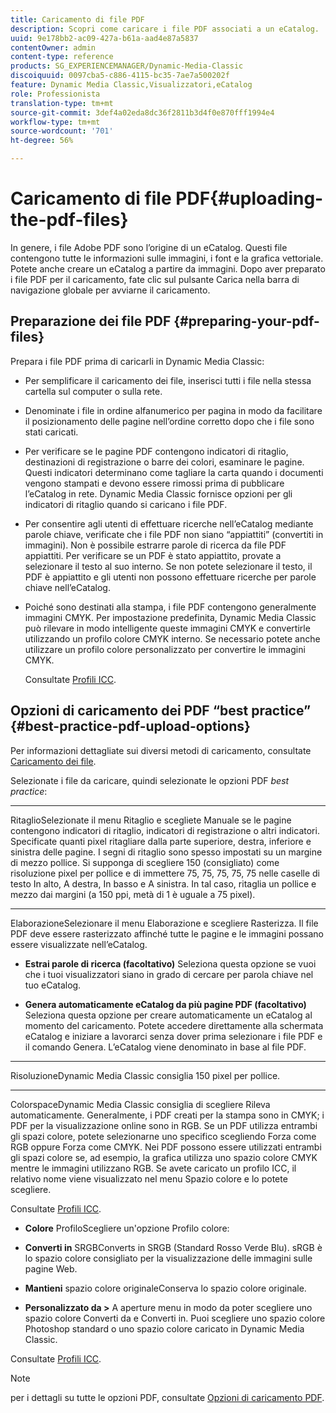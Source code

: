 ```yaml
---
title: Caricamento di file PDF
description: Scopri come caricare i file PDF associati a un eCatalog.
uuid: 9e178bb2-ac09-427a-b61a-aad4e87a5837
contentOwner: admin
content-type: reference
products: SG_EXPERIENCEMANAGER/Dynamic-Media-Classic
discoiquuid: 0097cba5-c886-4115-bc35-7ae7a500202f
feature: Dynamic Media Classic,Visualizzatori,eCatalog
role: Professionista
translation-type: tm+mt
source-git-commit: 3def4a02eda8dc36f2811b3d4f0e870fff1994e4
workflow-type: tm+mt
source-wordcount: '701'
ht-degree: 56%

---
```



# Caricamento di file PDF{#uploading-the-pdf-files}

In genere, i file Adobe PDF sono l’origine di un eCatalog. Questi file contengono tutte le informazioni sulle immagini, i font e la grafica vettoriale. Potete anche creare un eCatalog a partire da immagini. Dopo aver preparato i file PDF per il caricamento, fate clic sul pulsante Carica nella barra di navigazione globale per avviarne il caricamento.

## Preparazione dei file PDF  {#preparing-your-pdf-files}

Prepara i file PDF prima di caricarli in Dynamic Media Classic:

* Per semplificare il caricamento dei file, inserisci tutti i file nella stessa cartella sul computer o sulla rete.
* Denominate i file in ordine alfanumerico per pagina in modo da facilitare il posizionamento delle pagine nell’ordine corretto dopo che i file sono stati caricati.
* Per verificare se le pagine PDF contengono indicatori di ritaglio, destinazioni di registrazione o barre dei colori, esaminare le pagine. Questi indicatori determinano come tagliare la carta quando i documenti vengono stampati e devono essere rimossi prima di pubblicare l’eCatalog in rete. Dynamic Media Classic fornisce opzioni per gli indicatori di ritaglio quando si caricano i file PDF.
* Per consentire agli utenti di effettuare ricerche nell’eCatalog mediante parole chiave, verificate che i file PDF non siano “appiattiti” (convertiti in immagini). Non è possibile estrarre parole di ricerca da file PDF appiattiti. Per verificare se un PDF è stato appiattito, provate a selezionare il testo al suo interno. Se non potete selezionare il testo, il PDF è appiattito e gli utenti non possono effettuare ricerche per parole chiave nell’eCatalog.
* Poiché sono destinati alla stampa, i file PDF contengono generalmente immagini CMYK. Per impostazione predefinita, Dynamic Media Classic può rilevare in modo intelligente queste immagini CMYK e convertirle utilizzando un profilo colore CMYK interno. Se necessario potete anche utilizzare un profilo colore personalizzato per convertire le immagini CMYK. 

   Consultate [Profili ICC](icc-profiles.md#icc_profiles).

## Opzioni di caricamento dei PDF “best practice”  {#best-practice-pdf-upload-options}

Per informazioni dettagliate sui diversi metodi di caricamento, consultate [Caricamento dei file](uploading-files.md#uploading_your_files).

Selezionate i file da caricare, quindi selezionate le opzioni PDF *best practice*:

* ****
RitaglioSelezionate il menu Ritaglio e scegliete Manuale se le pagine contengono indicatori di ritaglio, indicatori di registrazione o altri indicatori. Specificate quanti pixel ritagliare dalla parte superiore, destra, inferiore e sinistra delle pagine. I segni di ritaglio sono spesso impostati su un margine di mezzo pollice. Si supponga di scegliere 150 (consigliato) come risoluzione pixel per pollice e di immettere 75, 75, 75, 75, 75 nelle caselle di testo In alto, A destra, In basso e A sinistra. In tal caso, ritaglia un pollice e mezzo dai margini (a 150 ppi, metà di 1 è uguale a 75 pixel).

* ****
ElaborazioneSelezionare il menu Elaborazione e scegliere Rasterizza. Il file PDF deve essere rasterizzato affinché tutte le pagine e le immagini possano essere visualizzate nell’eCatalog.

* **Estrai parole di ricerca (facoltativo)**
Seleziona questa opzione se vuoi che i tuoi visualizzatori siano in grado di cercare per parola chiave nel tuo eCatalog.

* **Genera automaticamente eCatalog da più pagine PDF (facoltativo)**
Seleziona questa opzione per creare automaticamente un eCatalog al momento del caricamento. Potete accedere direttamente alla schermata eCatalog e iniziare a lavorarci senza dover prima selezionare i file PDF e il comando Genera. L’eCatalog viene denominato in base al file PDF.

* ****
RisoluzioneDynamic Media Classic consiglia 150 pixel per pollice.

* ****
ColorspaceDynamic Media Classic consiglia di scegliere Rileva automaticamente. Generalmente, i PDF creati per la stampa sono in CMYK; i PDF per la visualizzazione online sono in RGB. Se un PDF utilizza entrambi gli spazi colore, potete selezionarne uno specifico scegliendo Forza come RGB oppure Forza come CMYK. Nei PDF possono essere utilizzati entrambi gli spazi colore se, ad esempio, la grafica utilizza uno spazio colore CMYK mentre le immagini utilizzano RGB. Se avete caricato un profilo ICC, il relativo nome viene visualizzato nel menu Spazio colore e lo potete scegliere. 

   Consultate [Profili ICC](icc-profiles.md#icc_profiles).

* **Colore**
ProfiloScegliere un&#39;opzione Profilo colore:

* **Converti in**
SRGBConverts in SRGB (Standard Rosso Verde Blu). sRGB è lo spazio colore consigliato per la visualizzazione delle immagini sulle pagine Web.

* **Mantieni**
spazio colore originaleConserva lo spazio colore originale.

* **Personalizzato da >**
A aperture menu in modo da poter scegliere uno spazio colore Converti da e Converti in. Puoi scegliere uno spazio colore Photoshop standard o uno spazio colore caricato in Dynamic Media Classic.

Consultate [Profili ICC](icc-profiles.md#icc_profiles).

>[!NOTE]
>
>per i dettagli su tutte le opzioni PDF, consultate [Opzioni di caricamento PDF](pdfs.md#pdf_upload_options).

